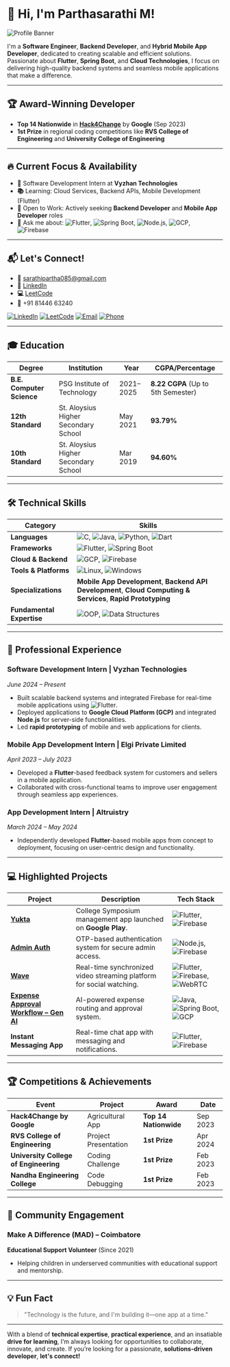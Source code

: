 # 👋 **Hi, I'm Parthasarathi M!**  

![Profile Banner](https://via.placeholder.com/1200x300?text=Parthasarathi+M+GitHub+Profile)

I'm a **Software Engineer**, **Backend Developer**, and **Hybrid Mobile App Developer**, dedicated to creating scalable and efficient solutions. Passionate about **Flutter**, **Spring Boot**, and **Cloud Technologies**, I focus on delivering high-quality backend systems and seamless mobile applications that make a difference.

---

## 🏆 **Award-Winning Developer**  

- **Top 14 Nationwide** in **[Hack4Change](https://developers.google.com/community/hack4change)** by **Google** (Sep 2023)
- **1st Prize** in regional coding competitions like **RVS College of Engineering** and **University College of Engineering**

---

## 🔥 **Current Focus & Availability**

- **💼** Software Development Intern at **Vyzhan Technologies**
- **📚** Learning: Cloud Services, Backend APIs, Mobile Development (Flutter)
- **🎯** Open to Work: Actively seeking **Backend Developer** and **Mobile App Developer** roles
- **💬** Ask me about: ![Flutter](https://img.shields.io/badge/Flutter-%2302569B.svg?&style=flat&logo=flutter&logoColor=white), ![Spring Boot](https://img.shields.io/badge/Spring_Boot-%236DB33F.svg?&style=flat&logo=springboot&logoColor=white), ![Node.js](https://img.shields.io/badge/Node.js-%2361DAFB.svg?&style=flat&logo=node.js&logoColor=white), ![GCP](https://img.shields.io/badge/GCP-%234285F4.svg?&style=flat&logo=googlecloud&logoColor=white), ![Firebase](https://img.shields.io/badge/Firebase-%23039BE5.svg?&style=flat&logo=firebase&logoColor=white)

---

## 📬 **Let's Connect!**  

- **📧** [sarathipartha085@gmail.com](mailto:sarathipartha085@gmail.com)  
- **🔗** [LinkedIn](https://www.linkedin.com/in/sarathipartha085/)  
- **💻** [LeetCode](https://leetcode.com/u/sarathipartha085/)  
- **📱** +91 81446 63240  

[![LinkedIn](https://img.shields.io/badge/LinkedIn-%230A66C2?style=flat&logo=linkedin&logoColor=white)](https://www.linkedin.com/in/sarathipartha085/)
[![LeetCode](https://img.shields.io/badge/LeetCode-FFA116?style=flat&logo=leetcode&logoColor=white)](https://leetcode.com/u/sarathipartha085/)
[![Email](https://img.shields.io/badge/Email-%23D14836?style=flat&logo=gmail&logoColor=white)](mailto:sarathipartha085@gmail.com)
[![Phone](https://img.shields.io/badge/Phone-%2300A859?style=flat&logo=phone&logoColor=white)](tel:+918144663240)

---

## 🎓 **Education**  

| **Degree** | **Institution** | **Year** | **CGPA/Percentage** |  
|------------|-----------------|----------|---------------------|  
| **B.E. Computer Science** | PSG Institute of Technology | 2021–2025 | **8.22 CGPA** (Up to 5th Semester)  
| **12th Standard** | St. Aloysius Higher Secondary School | May 2021 | **93.79%**  
| **10th Standard** | St. Aloysius Higher Secondary School | Mar 2019 | **94.60%**  

---

## 🛠️ **Technical Skills**  

| **Category**                | **Skills**                                                                                                                                                          |  
|-----------------------------|----------------------------------------------------------------------------------------------------------------------------------------------------------------------|  
| **Languages**               | ![C](https://img.shields.io/badge/C-%2300599C.svg?&style=flat&logo=c&logoColor=white), ![Java](https://img.shields.io/badge/Java-%23F7B731.svg?&style=flat&logo=java&logoColor=white), ![Python](https://img.shields.io/badge/Python-%2314354C.svg?&style=flat&logo=python&logoColor=white), ![Dart](https://img.shields.io/badge/Dart-%230175C2.svg?&style=flat&logo=dart&logoColor=white) |  
| **Frameworks**              | ![Flutter](https://img.shields.io/badge/Flutter-%2302569B.svg?&style=flat&logo=flutter&logoColor=white), ![Spring Boot](https://img.shields.io/badge/Spring_Boot-%236DB33F.svg?&style=flat&logo=springboot&logoColor=white) |  
| **Cloud & Backend**         | ![GCP](https://img.shields.io/badge/GCP-%234285F4.svg?&style=flat&logo=googlecloud&logoColor=white), ![Firebase](https://img.shields.io/badge/Firebase-%23039BE5.svg?&style=flat&logo=firebase&logoColor=white) |  
| **Tools & Platforms**       | ![Linux](https://img.shields.io/badge/Linux-%23FCC624.svg?&style=flat&logo=linux&logoColor=black), ![Windows](https://img.shields.io/badge/Windows-%2300A4EF.svg?&style=flat&logo=windows&logoColor=white) |  
| **Specializations**         | **Mobile App Development**, **Backend API Development**, **Cloud Computing & Services**, **Rapid Prototyping** |  
| **Fundamental Expertise**   | ![OOP](https://img.shields.io/badge/Object-Oriented_Programming-%2312B7F5.svg?&style=flat&logo=java&logoColor=white), ![Data Structures](https://img.shields.io/badge/Data_Structures-%2316C60C.svg?&style=flat&logo=data-structure&logoColor=white) |  

---

## 💼 **Professional Experience**  

### **Software Development Intern** | **Vyzhan Technologies**  
*June 2024 – Present*  
- Built scalable backend systems and integrated Firebase for real-time mobile applications using ![Flutter](https://img.shields.io/badge/Flutter-%2302569B.svg?&style=flat&logo=flutter&logoColor=white).  
- Deployed applications to **Google Cloud Platform (GCP)** and integrated **Node.js** for server-side functionalities.  
- Led **rapid prototyping** of mobile and web applications for clients.

### **Mobile App Development Intern** | **Elgi Private Limited**  
*April 2023 – July 2023*  
- Developed a **Flutter**-based feedback system for customers and sellers in a mobile application.  
- Collaborated with cross-functional teams to improve user engagement through seamless app experiences.

### **App Development Intern** | **Altruistry**  
*March 2024 – May 2024*  
- Independently developed **Flutter**-based mobile apps from concept to deployment, focusing on user-centric design and functionality.

---

## 💻 **Highlighted Projects**  

| **Project** | **Description** | **Tech Stack** |  
|-------------|-----------------|----------------|  
| **[Yukta](https://play.google.com/store/apps/details?id=com.example.yukta)** | College Symposium management app launched on **Google Play**. | ![Flutter](https://img.shields.io/badge/Flutter-%2302569B.svg?&style=flat&logo=flutter&logoColor=white), ![Firebase](https://img.shields.io/badge/Firebase-%23039BE5.svg?&style=flat&logo=firebase&logoColor=white) |  
| **[Admin Auth](#)** | OTP-based authentication system for secure admin access. | ![Node.js](https://img.shields.io/badge/Node.js-%2361DAFB.svg?&style=flat&logo=node.js&logoColor=white), ![Firebase](https://img.shields.io/badge/Firebase-%23039BE5.svg?&style=flat&logo=firebase&logoColor=white) |  
| **[Wave](#)** | Real-time synchronized video streaming platform for social watching. | ![Flutter](https://img.shields.io/badge/Flutter-%2302569B.svg?&style=flat&logo=flutter&logoColor=white), ![Firebase](https://img.shields.io/badge/Firebase-%23039BE5.svg?&style=flat&logo=firebase&logoColor=white), ![WebRTC](https://img.shields.io/badge/WebRTC-%23F3F3F3.svg?&style=flat&logo=webrtc&logoColor=black) |  
| **[Expense Approval Workflow – Gen AI](https://github.com/sarathipartha085/Expense-Approval-Workflow-use-case)** | AI-powered expense routing and approval system. | ![Java](https://img.shields.io/badge/Java-%23F7B731.svg?&style=flat&logo=java&logoColor=white), ![Spring Boot](https://img.shields.io/badge/Spring_Boot-%236DB33F.svg?&style=flat&logo=springboot&logoColor=white), ![GCP](https://img.shields.io/badge/GCP-%234285F4.svg?&style=flat&logo=googlecloud&logoColor=white) |  
| **Instant Messaging App** | Real-time chat app with messaging and notifications. | ![Flutter](https://img.shields.io/badge/Flutter-%2302569B.svg?&style=flat&logo=flutter&logoColor=white), ![Firebase](https://img.shields.io/badge/Firebase-%23039BE5.svg?&style=flat&logo=firebase&logoColor=white) |  

---

## 🏆 **Competitions & Achievements**  

| **Event** | **Project** | **Award** | **Date** |  
|-----------|-------------|-----------|----------|  
| **Hack4Change by Google** | Agricultural App | **Top 14 Nationwide** | Sep 2023 |  
| **RVS College of Engineering** | Project Presentation | **1st Prize** | Apr 2024 |  
| **University College of Engineering** | Coding Challenge | **1st Prize** | Feb 2023 |  
| **Nandha Engineering College** | Code Debugging | **1st Prize** | Feb 2023 |

---

## 🤝 **Community Engagement**  

### **Make A Difference (MAD)** – **Coimbatore**  
**Educational Support Volunteer** (Since 2021)  
- Helping children in underserved communities with educational support and mentorship.  

---

## 💡 **Fun Fact**  
> "Technology is the future, and I'm building it—one app at a time."

---

With a blend of **technical expertise**, **practical experience**, and an insatiable **drive for learning**, I’m always looking for opportunities to collaborate, innovate, and create. If you’re looking for a passionate, **solutions-driven developer**, **let's connect!**
